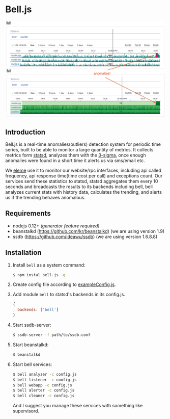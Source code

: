 Bell.js
=======

![snap](snap.png)

Introduction
------------

Bell.js is a real-time anomalies(outliers) detection system for periodic time
series, built to be able to monitor a large quantity of metrics. It collects
metrics form [statsd](https://github.com/etsy/statsd), analyzes them with the
[3-sigma](docs/design-notes.md), once enough anomalies were found in a short 
time it alerts us via sms/email etc.

We [eleme](github.com/eleme) use it to monitor our website/rpc interfaces,
including api called frequency, api response time(time cost per call) and
exceptions count. Our services send these statistics to statsd, statsd
aggregates them every 10 seconds and broadcasts the results to its backends
including bell, bell analyzes current stats with history data, calculates
the trending, and alerts us if the trending behaves anomalous.

Requirements
------------

- nodejs 0.12+ *(generator feature required)*
- beanstalkd (https://github.com/kr/beanstalkd) (we are using version 1.9)
- ssdb (https://github.com/ideawu/ssdb) (we are using version 1.6.8.8)

Installation
------------

1. Install `bell` as a system command:

    ```bash
    $ npm instal bell.js -g
    ```

2. Create config file according to [exampleConfig.js](exampleConfig.js).
3. Add module `bell` to statsd's backends in its config.js.

    ```js
    {
    , backends: ['bell']
    }
    ```

4. Start ssdb-server:

    ```bash
    $ ssdb-server -f path/to/ssdb.conf
    ```

5. Start beanstalkd:

    ```bash
    $ beanstalkd
    ```

6. Start bell services:

    ```bash
    $ bell analyzer -c config.js
    $ bell listener -c config.js
    $ bell webapp -c config.js
    $ bell alerter -c config.js
    $ bell cleaner -c config.js
    ```
    And I suggest you manage these services with something like supervisord.
